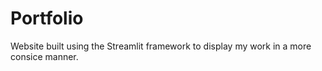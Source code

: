 # Portfolio
Website built using the Streamlit framework to display my work in a more consice manner.
